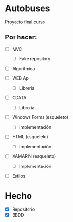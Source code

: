 # Autobuses
Proyecto final curso

## Por hacer:

- [ ] MVC
	- [ ] Fake repository
- [ ] Algoritmica
- [ ] WEB Api
	- [ ] Libreria
- [ ] ODATA
	- [ ] Libreria
- [ ] Windows Forms (esqueleto)
	- [ ] Implementación
- [ ] HTML (esqueleto)
	- [ ] Implementación
- [ ] XAMARIN (esqueleto)
	- [ ] Implementación
- [ ] Estilos


# Hecho
- [x] Repositorio
- [x] BBDD
